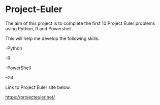# Project-Euler

The aim of this project is to complete the first 10 Project Euler problems using Python, R and Powershell.

This will help me develop the following skills:

  -Python
  
  -R
  
  -PowerShell
  
  -Git

Link to Project Euler site below.

https://projecteuler.net/

